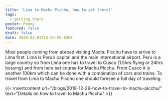 ```yaml
---
title: 'Lima to Machu Picchu, how to get there?'
tags:
  - getting there
poster: Penny
featured: false
draft: false
date: 2020-01-01T14:55:55.636Z
---
```

Most people coming from abroad visiting Machu Picchu have to arrive to Lima first. Lima is Peru’s capital and the main international airport. Peru is a large country so from Lima one has to travel to Cusco (1.5hrs flying or 24hrs bussing) and from here set course for Machu Picchu. From Cusco it is another 100km which can be done with a combination of cars and trains. To travel from Lima to Machu Picchu one should foresee a full day of traveling.

{{< insertcontent url="/blogs/2019-12-29-how-to-travel-to-machu-picchu/" text="Details on how to travel to Machu Picchu" >}}
